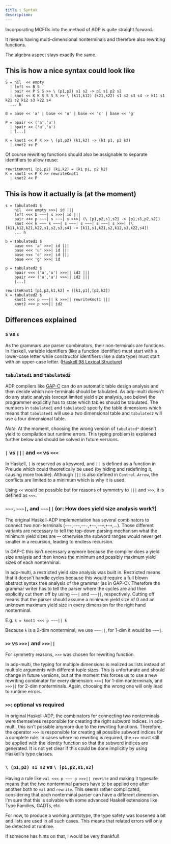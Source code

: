 ```yaml
---
title : Syntax
description:
---
```


Incorporating MCFGs into the method of ADP is quite straight forward.

It means having multi-dimensional nonterminals and therefore also rewriting functions.

The algebra aspect stays exactly the same.

## This is how a nice syntax could look like

	S = nil  << empty
	  | left << B S
	  | pair << P S S >> \ (p1,p2) s1 s2 -> p1 s1 p2 s2
	  | knot << K K S S S S >> \ (k11,k12) (k21,k22) s1 s2 s3 s4 -> k11 s1 k21 s2 k12 s3 k22 s4
	  ... h
	  
    B = base << 'a' | base << 'u' | base << 'c' | base << 'g'

	P = bpair << ('a','u')
	  | bpair << ('u','a')
	  | [...]
	  
	K = knot1 << P K >> \ (p1,p2) (k1,k2) -> (k1 p1, p2 k2)
	  | knot2 << P

Of course rewriting functions should also be assignable to separate identifiers
to allow reuse:

	rewriteKnot1 (p1,p2) (k1,k2) = (k1 p1, p2 k2)
	K = knot1 << P K >> rewriteKnot1
	  | knot2 << P

## This is how it actually is (at the moment)

	s = tabulated1 $
		nil  <<< empty >>>| id |||
		left <<< b ~~~| s >>>| id |||
		pair <<< p ~~~| s ~~~| s >>>| (\ [p1,p2,s1,s2] -> [p1,s1,p2,s2])
		knot <<< k ~~~ k ~~~| s ~~~| s ~~~| s ~~~| s >>>| (\ [k11,k12,k21,k22,s1,s2,s3,s4] -> [k11,s1,k21,s2,k12,s3,k22,s4])
		... h
		
    b = tabulated1 $
        base <<< 'a' >>>| id |||
        base <<< 'u' >>>| id |||
        base <<< 'c' >>>| id |||
        base <<< 'g' >>>| id
		
	p = tabulated2 $
		bpair <<< ('a','u') >>>|| id2 |||
		bpair <<< ('u','a') >>>|| id2 |||
		[...]
		
	rewriteKnot1 [p1,p2,k1,k2] = ([k1,p1],[p2,k2])
	k = tabulated2 $
		knot1 <<< p ~~~|| k >>>|| rewriteKnot1 |||
		knot2 <<< p >>>|| id2
	
## Differences explained

### `S` vs `s`

As the grammars use parser combinators, their non-terminals are functions.
In Haskell, variable identifiers (like a function identifier) must start
with a lower-case letter while constructor identifiers (like a data type)
must start with an upper-case letter. 
([Haskell 98 Lexical Structure](http://www.haskell.org/onlinereport/lexemes.html))

### `tabulated1` and `tabulated2`

ADP compilers like [GAP-C](http://gapc.eu) can do an automatic table design
analysis and then decide which non-terminals should be tabulated. As adp-multi
doesn't do any static analysis (except limited yield size analysis, see below)
the programmer explicitly has to state which tables should be tabulated. The
numbers in `tabulated1` and `tabulated2` specify the table dimensions which means
that `tabulated1` will use a two dimensional table and `tabulated2` will use
a four dimensional table.

*Note*: At the moment, choosing the wrong version of `tabulated*` doesn't yield to
        compilation but runtime errors. This typing problem is explained further
		below and should be solved in future versions.

### `|` vs `|||` and `<<` vs `<<<`

In Haskell, `|` is reserved as a keyword, and `||` is defined as a function in Prelude
which could theoretically be used (by hiding and redefining it, causing more trouble).
Although `|||` is also defined in `Control.Arrow`, the conflicts are limited to a minimum
which is why it is used.

Using `<<` would be possible but for reasons of symmetry to `|||` and `>>>`, it
is defined as `<<<`.

### `~~~`, `~~~|`, and `~~~||` (or: How does yield size analysis work?)

The original Haskell-ADP implementation has several combinators to connect
two non-terminals (`~~~`,`-~~`,`~~-`,`+~~`,`~~+`,`+~+`,...). Those different
variants are necessary to tell the top-down parsing mechanism what the minimum
yield sizes are -- otherwise the subword ranges would never get smaller in a recursion,
leading to endless recursion.

In GAP-C this isn't necessary anymore because the compiler does a yield size analysis
and then knows the minimum and possibly maximum yield sizes of each nonterminal.

In adp-multi, a restricted yield size analysis was built in. Restricted means that
it doesn't handle cycles because this would require a full blown abstract syntax tree
analysis of the grammar (as in GAP-C). Therefore the grammar writer has to tell the
parser where the cycles are and then explicitly cut them off by using `~~~|` and
`~~~||`, respectively. Cutting off means that the parser should assume a minimum 
yield size of 0 and an unknown maximum yield size in every dimension for the
right hand nonterminal.

E.g. `k = knot1 <<< p ~~~|| k`

Because `k` is a 2-dim nonterminal, we use `~~~||`, for 1-dim it would be `~~~|`.

### `>>` vs `>>>|` and `>>>||`

For symmetry reasons, `>>>` was chosen for rewriting function.

In adp-multi, the typing for multiple dimensions is realized as lists instead
of multiple arguments with different tuple sizes. This is unfortunate and should change
in future versions, but at the moment this forces us to use a new rewriting
combinator for every dimension: `>>>|` for 1-dim nonterminals, and `>>>||` for
2-dim nonterminals. Again, choosing the wrong one will only lead to runtime errors.

### `>>`: optional vs required

In original Haskell-ADP, the combinators for connecting two nonterminals were themselves
responsible for creating the right subword indices. In adp-multi, this isn't possible
anymore due to the rewriting functions. Therefore, the operator `>>>` is responsible
for creating all possible subword indices for a complete rule. In cases where no
rewriting is required, the `>>>` must still be applied with the identity function
so that the subword indices are generated. It is not yet clear if this could be
done implicitly by using Haskell's type classes.

### `\ (p1,p2) s1 s2` vs `\ [p1,p2,s1,s2]`

Having a rule like `val <<< p ~~~ p >>>|| rewrite` and making it typesafe means
that the two nonterminal parsers have to be applied one after another both
to `val` and `rewrite`. This seems rather complicated, considering that
each nonterminal parser can have a different dimension. I'm sure that this is
solvable with some advanced Haskell extensions like Type Families, GADTs, etc.

For now, to produce a working prototype, the type safety was loosened a bit and
lists are used in all such cases. This means that related errors
will only be detected at runtime.

If someone has hints on that, I would be very thankful!